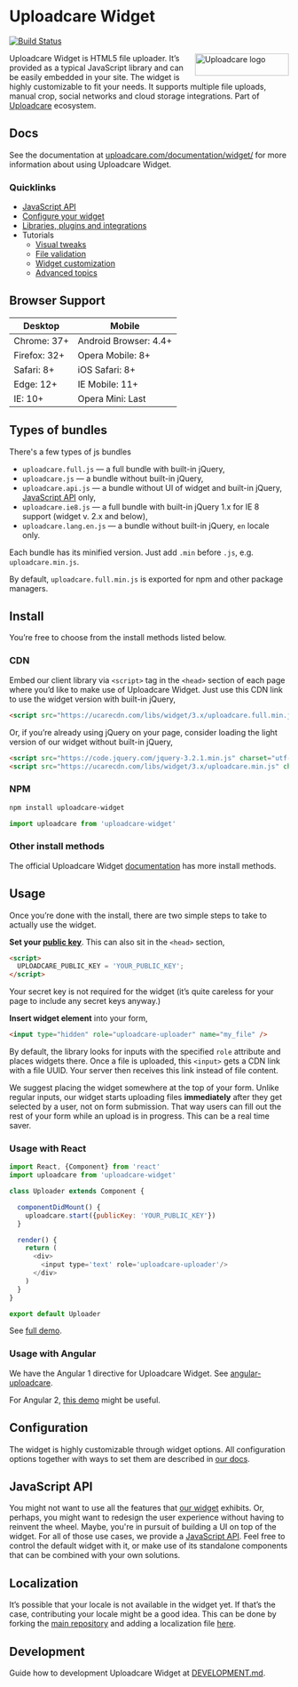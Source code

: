 # Uploadcare Widget

[![Build Status](https://api.travis-ci.org/uploadcare/uploadcare-widget.svg?branch=master)](https://travis-ci.org/uploadcare/uploadcare-widget)

<a href="https://uploadcare.com/?utm_source=github&utm_campaign=uploadcare-widget">
    <img align="right" width="169" height="40"
         src="https://ucarecdn.com/e0367a86-9787-44b1-bc94-878e18ae2928/"
         title="Uploadcare logo">
</a>

Uploadcare Widget is HTML5 file uploader.
It’s provided as a typical JavaScript library and can be easily embedded in your site.
The widget is highly customizable to fit your needs.
It supports multiple file uploads, manual crop, social networks and cloud storage integrations.
Part of [Uploadcare](https://uploadcare.com/?utm_source=github&utm_campaign=uploadcare-widget) ecosystem.

## Docs

See the documentation at [uploadcare.com/documentation/widget/](https://uploadcare.com/documentation/widget/)
for more information about using Uploadcare Widget.

### Quicklinks

* [JavaScript API](https://uploadcare.com/documentation/javascript_api/)
* [Configure your widget](https://uploadcare.com/widget/configure/)
* [Libraries, plugins and integrations](https://uploadcare.com/documentation/libs/)
* Tutorials
  * [Visual tweaks](https://uploadcare.com/cookbook/widget_visual/)
  * [File validation](https://uploadcare.com/cookbook/validation/)
  * [Widget customization](https://uploadcare.com/tutorials/widget_customization/)
  * [Advanced topics](https://uploadcare.com/cookbook/advanced/)

## Browser Support

<div>
  <table>
    <thead>
      <tr>
        <th>Desktop</th>
        <th>Mobile</th>
      </tr>
    </thead>
    <tbody>
      <tr>
        <td>Chrome: 37+</td>
        <td>Android Browser: 4.4+</td>
      </tr>
      <tr>
        <td>Firefox: 32+</td>
        <td>Opera Mobile: 8+</td>
      </tr>
      <tr>
        <td>Safari: 8+</td>
        <td>iOS Safari: 8+</td>
      </tr>
      <tr>
        <td>Edge: 12+</td>
        <td>IE Mobile: 11+</td>
      </tr>
      <tr>
        <td>IE: 10+</td>
        <td>Opera Mini: Last</td>
      </tr>
    </tbody>
  </table>
</div>

## Types of bundles

There's a few types of js bundles

* `uploadcare.full.js` — a full bundle with built-in jQuery,
* `uploadcare.js` — a bundle without built-in jQuery,
* `uploadcare.api.js` — a bundle without UI of widget and built-in jQuery,
  [JavaScript API](https://uploadcare.com/documentation/javascript_api/) only,
* `uploadcare.ie8.js` — a full bundle with built-in jQuery 1.x for IE 8 support (widget v. 2.x and below),
* `uploadcare.lang.en.js` — a bundle without built-in jQuery, `en` locale only.

Each bundle has its minified version. Just add `.min` before `.js`, e.g. `uploadcare.min.js`.

By default, `uploadcare.full.min.js` is exported for npm and other package managers.

## Install

You’re free to choose from the install methods listed below.

### CDN

Embed our client library via `<script>` tag in the `<head>`
section of each page where you’d like to make use of Uploadcare Widget.
Just use this CDN link to use the widget version with built-in jQuery,

```html
<script src="https://ucarecdn.com/libs/widget/3.x/uploadcare.full.min.js" charset="utf-8"></script>
```

Or, if you’re already using jQuery on your page, consider loading
the light version of our widget without built-in jQuery,

```html
<script src="https://code.jquery.com/jquery-3.2.1.min.js" charset="utf-8"></script>
<script src="https://ucarecdn.com/libs/widget/3.x/uploadcare.min.js" charset="utf-8"></script>
```

### NPM

```bash
npm install uploadcare-widget
```

```javascript
import uploadcare from 'uploadcare-widget'
```

### Other install methods

The official Uploadcare Widget [documentation](https://uploadcare.com/documentation/widget/#install)
has more install methods.

## Usage

Once you’re done with the install, there are
two simple steps to take to actually use the widget.

**Set your [public key](https://uploadcare.com/documentation/widget/#option-public-key)**.
This can also sit in the `<head>` section,

```html
<script>
  UPLOADCARE_PUBLIC_KEY = 'YOUR_PUBLIC_KEY';
</script>
```

Your secret key is not required for the widget
(it’s quite careless for your page to include any
secret keys anyway.)

**Insert widget element** into your form,

```html
<input type="hidden" role="uploadcare-uploader" name="my_file" />
```

By default, the library looks for inputs with the specified
`role` attribute and places widgets there.
Once a file is uploaded, this `<input>` gets a
CDN link with a file UUID. Your server then
receives this link instead of file content.

We suggest placing the widget somewhere at the top of your form.
Unlike regular inputs, our widget starts uploading files **immediately**
after they get selected by a user, not on form submission.
That way users can fill out the rest of your form while an
upload is in progress. This can be a real time saver.

### Usage with React

```javascript
import React, {Component} from 'react'
import uploadcare from 'uploadcare-widget'

class Uploader extends Component {

  componentDidMount() {
    uploadcare.start({publicKey: 'YOUR_PUBLIC_KEY'})
  }

  render() {
    return (
      <div>
        <input type='text' role='uploadcare-uploader'/>
      </div>
    )
  }
}

export default Uploader
```

See [full demo](https://github.com/uploadcare/uploadcare-widget-react-demo/).

### Usage with Angular

We have the Angular 1 directive for Uploadcare Widget.
See [angular-uploadcare](https://github.com/uploadcare/angular-uploadcare).

For Angular 2, [this demo](https://plnkr.co/edit/6caWQ6cct4L3715LehxZ?p=preview) might be useful.

## Configuration

The widget is highly customizable through widget options.
All configuration options together with ways to set them are
described in [our docs](https://uploadcare.com/documentation/widget/#configuration).

## JavaScript API

You might not want to use all the features that
[our widget](https://uploadcare.com/documentation/widget/) exhibits.
Or, perhaps, you might want to redesign the user experience
without having to reinvent the wheel.
Maybe, you're in pursuit of building a UI on top of the widget.
For all of those use cases, we provide a
[JavaScript API](https://uploadcare.com/documentation/javascript_api/).
Feel free to control the default widget with it,
or make use of its standalone components that
can be combined with your own solutions.

## Localization

It’s possible that your locale is not available in the widget yet.
If that’s the case, contributing your locale might be a good idea.
This can be done by forking the [main repository](https://github.com/uploadcare/uploadcare-widget)
and adding a localization file
[here](https://github.com/uploadcare/uploadcare-widget/tree/master/app/assets/javascripts/uploadcare/locale).

## Development

Guide how to development Uploadcare Widget
at [DEVELOPMENT.md](https://github.com/uploadcare/uploadcare-widget/blob/master/DEVELOPMENT.md).
